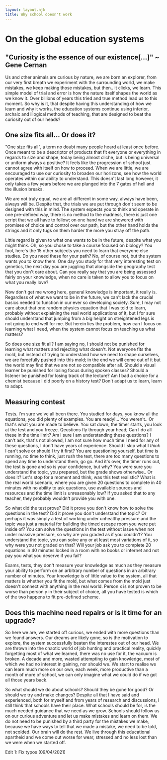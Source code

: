 ```yaml
---
layout: layout.njk
title: Why school doesn't work
---
```


# On the global education systems

## "Curiosity is the essence of our existence[...]" ~ Gene Cernan
Us and other animals are curious by nature, we are born an explorer, from our very first breath we experiment with the surrounding world, we make mistakes, we keep making those mistakes, but then.. it clicks, we learn. This simple model of trial and error is how the nature itself shapes the world as we know it. Over billions of years this tried and true method lead us to this moment. So why is it, that despite having this understanding of how we learn and why it works, the education systems continue using inferior, archaic and illogical methods of teaching, that are designed to beat the curiosity out of our heads?


## One size fits all... Or does it?
"One size fits all", a term no doubt many people heard at least once before. Once meant to be a descriptor of products that fit everyone or everything in regards to size and shape, today being almost cliche, but is being universal or uniform always a positive? It feels like the progression of school just cannot agree with itself on how to proceed. When we are little, we are encouraged to use our curiosity to broaden our horizons, see how the world operates within our ability to understand. This doesn't last long however, it only takes a few years before we are plunged into the 7 gates of hell and the illusion breaks. 

We are not truly equal, we are all different in some way, always have been, always will be. Despite that, the trials we are put through don't seem to be designed with this in mind. The system expects you to think and operate in one pre-defined way, there is no method to the madness, there is just one script that we all have to follow; on one hand we are showered with promises of choice and control over our path, but the other hand holds the strings and it only tugs on them harder the more you stray off the path.

Little regard is given to what one wants to be in the future, despite what you might think. Oh, so you chose to take a course focused on biology? You fool, here's the 15 other subjects you need to learn that everyone else studies. Do you need these for your path? No, of course not, but the system wants you to know them. One day you study for that very interesting test on genetics, the next day you are juggling that alongside the geography test that you don't care about. Can you really say that you are being assessed fairly on your knowledge, when no care is taken to allow you to focus on what you really love?

Now don't get me wrong here, general knowledge is important, it really is. Regardless of what we want to be in the future, we can't lack the crucial basics needed to function in our ever so developing society. Sure, I may not care about that one random physics equation that I was told to learn, probably without explaining the real world applications of it, but I for sure should understand that jumping from a big height on streightened legs is not going to end well for me. But herein lies the problem, how can I focus on learning what I need, when the system cannot focus on teaching us what matters?

So does one size fit all? I am saying no, I should not be punished for learning what matters and rejecting what doesn't. Not everyone fits the mold, but instead of trying to understand how we need to shape ourselves, we are forcefully pushed into this mold; in the end we will come out of it but the world may find that we are not so compatible after all. Should a visual learner be punished for losing focus during spoken classes? Should a listener be punished for losing track of the lecture? Am I bad a choice for a chemist because I did poorly on a history test? Don't adapt us to learn, learn to adapt.

## Measuring contest
Tests. I'm sure we've all been there. You studied for days, you know all the equations, you did plenty of examples. You are ready!... You weren't.. Or that's what you are made to believe. You sat down, the timer starts, you look at the test and you freeze. Qeustions fly through your head; Can I do all these in the time limit? Am I sure I am understanding these questions? I can't ask, that's not allowed, I am not sure how much time I need for any of these questions, I don't have years of experience. Should I skip what I *think* I can't solve or should I try it first? You are questioning yourself, but time is running, no time to think, just rush the test, there are too many questions to spend any time to understand them, go go. And it's over, the timer runs out, the test is gone and so is your confidence, but why? You were sure you understand the topic, you prepared, but the grade shows otherwise.. Or does it? Let's stop for a moment and think, was this test realistic? What is the real world scenario, where you are given 20 questions to complete in 40 minutes with no ability to ask questions, use available sources and resources and the time limit is unreasonably low? If you asked that to any teacher, they probably wouldn't provide you with one. 

So what did the test prove? Did it prove you don't know how to solve the questions in the test? Did it prove you don't understand the topic? Or perhaps it was simply a test of working under unhealthy pressure and the topic was just a material for building the timed escape room you were put inside of? You can solve the questions in the test without issue when not under massive pressure, so why are you graded as if you couldn't? You understand the topic, you can solve any or at least most variations of it, so why were you not graded on that? Will your job ask you to complete 20 equations in 40 minutes locked in a room with no books or internet and not pay you what you deserve if you fail? 

Exams, tests, they don't measure your knowledge as much as they measure your ability to perform on an arbitrary number of questions in an arbitrary number of minutes. Your knowledge is of little value to the system, all that matters is whether you fit the mold, but what comes from the mold just doesn't connect with anything in the real world. Person x is not proven to be worse than person y in their subject of choice, all you have tested is which of the two happens to fit pre-defined scheme.

## Does this machine need repairs or is it time for an upgrade?
So here we are, we started off curious, we ended with more questions than we found answers. Our dreams are likely gone, so is the motivation to explore, the system successfully beaten the interestes out of our head. We are thrown into the chaotic world of job hunting and practical reality, quickly forgetting most of what we learned, there was no use for it, the vacuum is broken. A decade and more, wasted attempting to gain knowledge, most of which we had no interest in gaining, nor should we. We start to realise we can learn much more on our own, each week, more productive than a month of more of school, we can only imagine what we could do if we got all those years back.

So what should we do about schools? Should they be gone for good? Or should we try and make changes? Despite all that I have said and experienced, both for myself and from years of research and discussions, I still think that schools have their place. What schools should be for, is the much needed guidance that we need as we grow. Schools should follow us on our curious adventure and let us make mistakes and learn on them. We do not need to be punished by a third party for the mistakes we make, because we have ways to tell that we made a mistake, we need to be told, not scolded. Our brain will do the rest. We live through this educational apartheid and we come out worse for wear, stressed and no less lost than we were when we started off. 



Edit 1: Fix typos (09/04/2021)